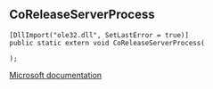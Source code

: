 ## CoReleaseServerProcess

```
[DllImport("ole32.dll", SetLastError = true)]
public static extern void CoReleaseServerProcess(
   
);
```

[Microsoft documentation](https://docs.microsoft.com/en-us/windows/win32/api/combaseapi/nf-combaseapi-coreleaseserverprocess)
